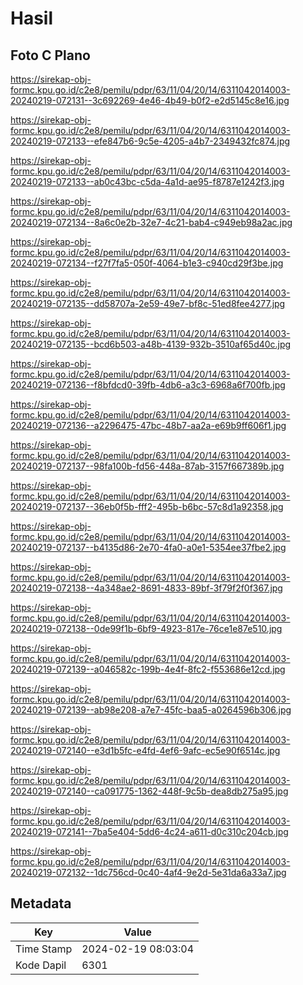 # Hasil

## Foto C Plano

https://sirekap-obj-formc.kpu.go.id/c2e8/pemilu/pdpr/63/11/04/20/14/6311042014003-20240219-072131--3c692269-4e46-4b49-b0f2-e2d5145c8e16.jpg

https://sirekap-obj-formc.kpu.go.id/c2e8/pemilu/pdpr/63/11/04/20/14/6311042014003-20240219-072133--efe847b6-9c5e-4205-a4b7-2349432fc874.jpg

https://sirekap-obj-formc.kpu.go.id/c2e8/pemilu/pdpr/63/11/04/20/14/6311042014003-20240219-072133--ab0c43bc-c5da-4a1d-ae95-f8787e1242f3.jpg

https://sirekap-obj-formc.kpu.go.id/c2e8/pemilu/pdpr/63/11/04/20/14/6311042014003-20240219-072134--8a6c0e2b-32e7-4c21-bab4-c949eb98a2ac.jpg

https://sirekap-obj-formc.kpu.go.id/c2e8/pemilu/pdpr/63/11/04/20/14/6311042014003-20240219-072134--f27f7fa5-050f-4064-b1e3-c940cd29f3be.jpg

https://sirekap-obj-formc.kpu.go.id/c2e8/pemilu/pdpr/63/11/04/20/14/6311042014003-20240219-072135--dd58707a-2e59-49e7-bf8c-51ed8fee4277.jpg

https://sirekap-obj-formc.kpu.go.id/c2e8/pemilu/pdpr/63/11/04/20/14/6311042014003-20240219-072135--bcd6b503-a48b-4139-932b-3510af65d40c.jpg

https://sirekap-obj-formc.kpu.go.id/c2e8/pemilu/pdpr/63/11/04/20/14/6311042014003-20240219-072136--f8bfdcd0-39fb-4db6-a3c3-6968a6f700fb.jpg

https://sirekap-obj-formc.kpu.go.id/c2e8/pemilu/pdpr/63/11/04/20/14/6311042014003-20240219-072136--a2296475-47bc-48b7-aa2a-e69b9ff606f1.jpg

https://sirekap-obj-formc.kpu.go.id/c2e8/pemilu/pdpr/63/11/04/20/14/6311042014003-20240219-072137--98fa100b-fd56-448a-87ab-3157f667389b.jpg

https://sirekap-obj-formc.kpu.go.id/c2e8/pemilu/pdpr/63/11/04/20/14/6311042014003-20240219-072137--36eb0f5b-fff2-495b-b6bc-57c8d1a92358.jpg

https://sirekap-obj-formc.kpu.go.id/c2e8/pemilu/pdpr/63/11/04/20/14/6311042014003-20240219-072137--b4135d86-2e70-4fa0-a0e1-5354ee37fbe2.jpg

https://sirekap-obj-formc.kpu.go.id/c2e8/pemilu/pdpr/63/11/04/20/14/6311042014003-20240219-072138--4a348ae2-8691-4833-89bf-3f79f2f0f367.jpg

https://sirekap-obj-formc.kpu.go.id/c2e8/pemilu/pdpr/63/11/04/20/14/6311042014003-20240219-072138--0de99f1b-6bf9-4923-817e-76ce1e87e510.jpg

https://sirekap-obj-formc.kpu.go.id/c2e8/pemilu/pdpr/63/11/04/20/14/6311042014003-20240219-072139--a046582c-199b-4e4f-8fc2-f553686e12cd.jpg

https://sirekap-obj-formc.kpu.go.id/c2e8/pemilu/pdpr/63/11/04/20/14/6311042014003-20240219-072139--ab98e208-a7e7-45fc-baa5-a0264596b306.jpg

https://sirekap-obj-formc.kpu.go.id/c2e8/pemilu/pdpr/63/11/04/20/14/6311042014003-20240219-072140--e3d1b5fc-e4fd-4ef6-9afc-ec5e90f6514c.jpg

https://sirekap-obj-formc.kpu.go.id/c2e8/pemilu/pdpr/63/11/04/20/14/6311042014003-20240219-072140--ca091775-1362-448f-9c5b-dea8db275a95.jpg

https://sirekap-obj-formc.kpu.go.id/c2e8/pemilu/pdpr/63/11/04/20/14/6311042014003-20240219-072141--7ba5e404-5dd6-4c24-a611-d0c310c204cb.jpg

https://sirekap-obj-formc.kpu.go.id/c2e8/pemilu/pdpr/63/11/04/20/14/6311042014003-20240219-072132--1dc756cd-0c40-4af4-9e2d-5e31da6a33a7.jpg


## Metadata

| Key        | Value               |
| ---------- | ------------------- |
| Time Stamp | 2024-02-19 08:03:04 |
| Kode Dapil | 6301                |



